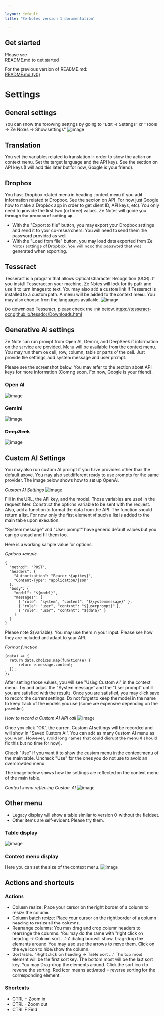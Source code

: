 ```yaml
---

layout: default
title: "Ze-Notes version 1 documentation"

---
```


## Get started
Please see  
[README.md to get started](https://github.com/frianasoa/Ze-Notes/blob/main/README.md)  

For the previous version of README.md:  
[README.md (v0)](https://github.com/frianasoa/Ze-Notes/blob/v0/README.md)

# Settings
## General settings
You can show the following settings by going to "Edit -> Settings" or "Tools -> Ze Notes -> Show settings"
![image](./images/settings-main-01.png)

## Translation
You set the variables related to translation in order to show the action on context menu. Set the target language and the API keys. See the section on API keys (I will add this later but for now, Google is your friend).

## Dropbox
You have Dropbox related menu in heading context menu if you add information related to Dropbox. See the section on API (For now just Google how to make a Dropbox app in order to get client ID, API keys, etc). You only need to provide the first two (or three) values. Ze Notes will guide you through the process of setting up.
  * With the "Export to file" button, you may export your Dropbox settings and send it to your co-researchers. You will need to send them the password provided as well. 
  * With the "Load from file" button, you may load data exported from Ze Notes settings of Dropbox. You will need the password that was generated when exporting. 

## Tesseract
Tesseract is a program that allows Optical Character Recognition (OCR). If you install Tesseract on your machine, Ze Notes will look for its path and use it to turn Images to text. You may also add a custom link if Tesseract is installed to a custom path. A menu will be added to the context menu. You may also choose from the languages available. 
![image](./images/settings-tesseract.png)

Do downnload Tesseract, please check the link below.
https://tesseract-ocr.github.io/tessdoc/Downloads.html

## Generative AI settings
Ze Note can run prompt from Open AI, Gemini, and DeepSeek if information on the service are provided. Menu will be available from the context menu. You may run them on cell, row, column, table or parts of the cell. Just provide the settings, add system message and user prompt.

Please see the screenshot below. You may refer to the section about API keys for more information (Coming soon. For now, Google is your friend).

### Open AI
![image](./images/settings-openai.png)

### Gemini
![image](./images/settings-gemini.png)

### DeepSeek
![image](./images/settings-deepseek.png)


## Custom AI Settings
You may also run custom AI prompt if you have providers other than the default above. You may also set different ready to use prompts for the same provider. The image below shows how to set up OpenAI.

*Custom AI Settings*
![image](./images/settings-custom-ai.png)

Fill in the URL, the API key, and the model. Those variables are used in the request later. Construct the options variable to be sent with the request. Also, add a function to format the data from the API. The function should return a list. For now, only the first element of such a list is added to the main table upon execution.

"System message" and "User prompt" have generic default values but you can go ahead and fill them too.

Here is a working sample value for options.

*Options sample*
```
{
  "method": "POST",
  "headers": {
    "Authorization": "Bearer ${apikey}",
    "Content-Type": "application/json"
  },
  "body": {
    "model": "${model}",
    "messages": [
      { "role": "system", "content": "${systemmessage}" },
      { "role": "user", "content": "${userprompt}" },
      { "role": "user", "content": "${data}" }
    ]
  }
}
```

Please note $\{variable\}. You may use them in your input. Please see how they are included and adapt to your API. 

*Format function*
```
(data) => {
  return data.choices.map(function(e) {
      return e.message.content;
  });
};
```

After setting those values, you will see "Using Custom Ai" in the context menu. Try and adjust the "System message" and the "User prompt" untill you are satisfied with the results. Once you are satisfied, you may click save to record the current settings. Do not forget to keep the model in the name to keep track of the models you use (some are expensive depending on the provider).

*How to record a Custom AI API call*
![image](./images/settings-custom-ai-02.png)

Once you click "OK", the current Custom AI settings will be recorded and will show in "Saved Custom AI". You can add as many Custom AI menu as you want. However, avoid long names that could disrupt the menu (I should fix this but no time for now).

Check "Use" if you want it to show the custom menu in the context menu of the main table. Uncheck "Use" for the ones you do not use to avoid an overcrowded menu. 

The image below shows how the settings are reflected on the context menu of the main table.

*Context menu reflecting Custom AI*
![image](./images/settings-custom-ai-03.png)

## Other menu
* Legacy display will show a table similar to version 0, without the fieldset.
* Other items are self-evident. Please try them.
### Table display
![image](./images/settings-table-display.png)

### Context menu display
Here you can set the size of the context menu.
![image](./images/settings-table-display.png)

## Actions and shortcuts
### Actions
* Column resize: Place your cursor on the right border of a column to resize the column.
* Column batch resize: Place your cursor on the right border of a column heading to resize all the columns.
* Rearrange columns: You may drag and drop column headers to rearrange the columns. You may do the same with "right click on heading -> Column sort ..." A dialog box will show. Drag-drop the elements around. You may also use the arrows to move them. Click on the eye icon to hide/show the column.
* Sort table: "Right click on heading -> Table sort ..." The top most element will be the first sort key. The bottom most will be the last sort key. You may Drag-drop the elements around. Click the sort icon to reverse the sorting. Red icon means activated = reverse sorting for the corresponding element.

### Shortcuts
* CTRL + Zoom in
* CTRL - Zoom out
* CTRL F Find